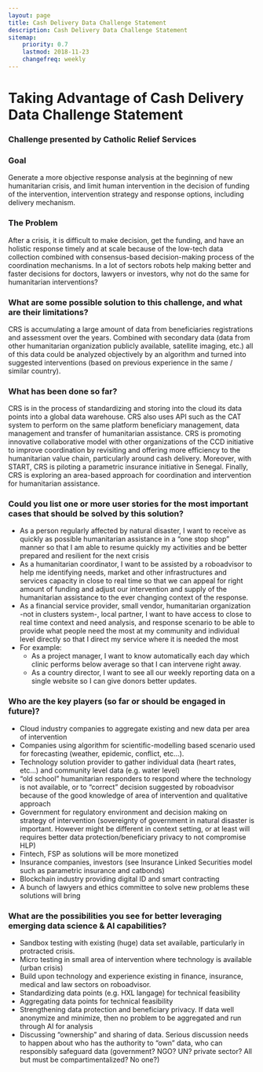 ```yaml
---
layout: page
title: Cash Delivery Data Challenge Statement
description: Cash Delivery Data Challenge Statement
sitemap:
    priority: 0.7
    lastmod: 2018-11-23
    changefreq: weekly
---
```

# Taking Advantage of Cash Delivery Data Challenge Statement

### Challenge presented by Catholic Relief Services

### Goal

Generate a more objective response analysis at the beginning of new humanitarian crisis, and limit human intervention in the decision of funding of the intervention, intervention strategy and response options, including delivery mechanism. 

### The Problem

After a crisis, it is difficult to make decision, get the funding, and have an holistic response timely and at scale because of the low-tech data collection combined with consensus-based decision-making process of the coordination mechanisms. 
In a lot of sectors robots help making better and faster decisions for doctors, lawyers or investors, why not do the same for humanitarian interventions? 

### What are some possible solution to this challenge, and what are their limitations?
CRS is accumulating a large amount of data from beneficiaries registrations and assessment over the years. Combined with secondary data (data from other humanitarian organization publicly available, satellite imaging, etc.) all of this data could be analyzed objectively by an algorithm and turned into suggested interventions (based on previous experience in the same / similar country).

### What has been done so far? 
CRS is in the process of standardizing and storing into the cloud its data points into a global data warehouse. CRS also uses API such as the CAT system to perform on the same platform beneficiary management, data management and transfer of humanitarian assistance. CRS is promoting innovative collaborative model with other organizations of the CCD initiative to improve coordination by revisiting and offering more efficiency to the humanitarian value chain, particularly around cash delivery. Moreover, with START, CRS is piloting a parametric insurance initiative in Senegal. Finally, CRS is exploring an area-based approach for coordination and intervention for humanitarian assistance. 

### Could you list one or more user stories for the most important cases that should be solved by this solution? 
* As a person regularly affected by natural disaster, I want to receive as quickly as possible humanitarian assistance in a  “one stop shop” manner so that I am able to resume quickly my activities and be better prepared and resilient for the next crisis
* As a humanitarian coordinator, I want to be assisted by a roboadvisor to help me identifying needs, market and other infrastructures and services capacity in close to real time so that we can appeal for right amount of funding and adjust our intervention and supply of the humanitarian assistance to the ever changing context of the response.  
* As a financial service provider, small vendor, humanitarian organization -not in clusters system-, local partner, I want to have access to close to real time context and need analysis, and response scenario to be able to provide what people need the most at my community and individual level directly so that I direct my service where it is needed the most 
* For example: 
	* As a project manager, I want to know automatically each day which clinic performs below average so that I can intervene right away.
	* As a country director, I want to see all our weekly reporting data on a single website so I can give donors better updates.

### Who are the key players (so far or should be engaged in future)?

* Cloud industry companies to aggregate existing and new data per area of intervention 
* Companies using algorithm for scientific-modelling based scenario used for forecasting (weather, epidemic, conflict, etc…).
* Technology solution provider to gather individual data (heart rates, etc…) and community level data (e.g. water level)
* “old school” humanitarian responders to respond where the technology is not available, or to “correct” decision suggested by roboadvisor because of the good knowledge of area of intervention and qualitative approach
* Government for regulatory environment and decision making on strategy of intervention (sovereignty of government in natural disaster is important. However might be different in context setting, or at least will requires better data protection/beneficiary privacy to not compromise HLP)
* Fintech, FSP as solutions will be more monetized
* Insurance companies, investors (see Insurance Linked Securities model such as parametric insurance and catbonds)
* Blockchain industry providing digital ID and smart contracting
* A bunch of lawyers and ethics committee to solve new problems these solutions will bring 

### What are the possibilities you see for better leveraging emerging data science & AI capabilities? 

* Sandbox testing with existing (huge) data set available, particularly in protracted crisis. 
* Micro testing in small area of intervention where technology is available (urban crisis)
* Build upon technology and experience existing in finance, insurance, medical and law sectors on roboadvisor. 
* Standardizing data points (e.g. HXL langage) for technical feasibility
* Aggregating data points for technical feasibility
* Strengthening data protection and beneficiary privacy. If data well anonymize and minimize, then no problem to be aggregated and run through AI for analysis
* Discussing “ownership” and sharing of data. Serious discussion needs to happen about who has the authority to “own” data, who can responsibly safeguard data (government? NGO? UN? private sector? All but must be compartimentalized? No one?)
